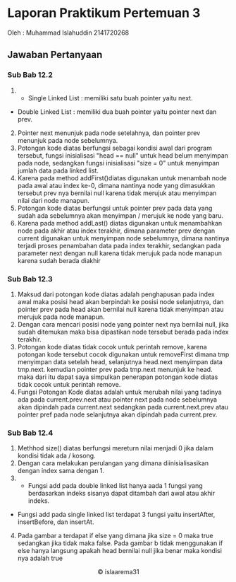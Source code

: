# Laporan Praktikum Pertemuan 3
Oleh : Muhammad Islahuddin 2141720268

## Jawaban Pertanyaan

### Sub Bab 12.2
1. - Single Linked List : memiliki satu buah pointer yaitu next.
- Double Linked List : memiliki dua buah pointer yaitu pointer next dan prev.
2. Pointer next menunjuk pada node setelahnya, dan pointer prev menunjuk pada node sebelumnya.
3. Potongan kode diatas berfungsi sebagai kondisi awal dari program tersebut, fungsi inisialisasi "head == null" untuk head belum menyimpan pada node, sedangkan fungsi inisialisasi "size = 0" untuk menyimpan jumlah data pada linked list.
4. Karena pada method addFirst()diatas digunakan untuk menambah node pada awal atau index ke-0, dimana nantinya node yang dimasukkan tersebut prev nya bernilai null karena tidak merujuk atau menyimpan nilai dari node manapun.
5. Potongan kode diatas berfungsi untuk pointer prev pada data yang sudah ada sebelumnya akan menyimpan / merujuk ke node yang baru.
6. Karena pada method addLast() diatas digunakan untuk menambahkan node pada akhir atau index terakhir, dimana parameter prev dengan current digunakan untuk menyimpan node sebelumnya, dimana nantinya terjadi proses penambahan data pada index terakhir, sedangkan pada parameter next dengan null karena tidak merujuk pada node manapun karena sudah berada diakhir

### Sub Bab 12.3
1. Maksud dari potongan kode diatas adalah penghapusan pada index awal maka posisi head akan berpindah ke posisi node selanjutnya, dan pointer prev pada head akan bernilai null karena tidak menyimpan atau merujuk pada node manapun.
2. Dengan cara mencari posisi node yang pointer next nya bernilai null, jika sudah ditemukan maka bisa dipastikan node tersebut berada pada index terakhir.
3. Potongan kode diatas tidak cocok untuk perintah remove, karena potongan kode tersebut cocok digunakan untuk removeFirst dimana tmp menyimpan data setelah head, selanjutnya head.next menyimpan data tmp.next. kemudian pointer prev pada tmp.next menunjuk ke head. maka dari itu dapat saya simpulkan penerapan potongan kode diatas tidak cocok untuk perintah remove.
4. Fungsi Potongan Kode diatas adalah untuk merubah nilai yang tadinya ada pada current.prev.next atau pointer next pada node sebelumnya akan dipindah pada current.next sedangkan pada current.next.prev atau pointer pref pada node selanjutnya akan dipindah pada current.prev.

### Sub Bab 12.4
1. Methhod size() diatas berfungsi mereturn nilai menjadi 0 jika dalam kondisi tidak ada / kosong.
2. Dengan cara melakukan perulangan yang dimana diinisialisasikan dengan index sama dengan 1.
3. - Fungsi add pada double linked list hanya aada 1 fungsi yang berdasarkan indeks sisanya dapat ditambah dari awal atau akhir indeks.
- Fungsi add pada single linked list terdapat 3 fungsi yaitu insertAfter, insertBefore, dan insertAt.
4. Pada gambar a terdapat if else yang dimana jika size = 0 maka true sedangkan jika tidak maka false.
Pada gambar b tidak menggunakan if else hanya langsung apakah head bernilai null jika benar maka kondisi nya adalah true

<center>&copy islaarema31</center>